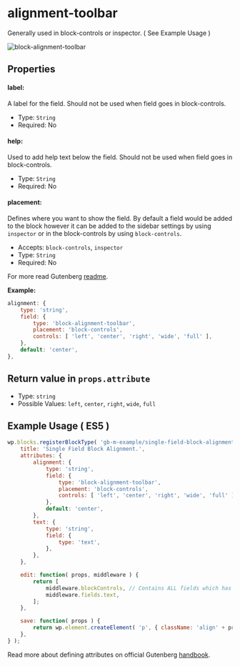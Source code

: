 # alignment-toolbar

Generally used in block-controls or inspector.  ( See Example Usage )

![block-alignment-toolbar](https://user-images.githubusercontent.com/1138833/39424133-c48ef1b0-4c92-11e8-9d15-1bdb976cb953.gif)


## Properties

#### label:

A label for the field. Should not be used when field goes in block-controls.

- Type: `String`
- Required: No

#### help:

Used to add help text below the field. Should not be used when field goes in block-controls.

- Type: `String`
- Required: No

#### placement:

Defines where you want to show the field. By default a field would be added to the block however it can be added to the sidebar settings by using `inspector` or in the block-controls by using `block-controls`.

- Accepts: `block-controls`, `inspector`
- Type: `String`
- Required: No



For more read Gutenberg [readme](https://github.com/WordPress/gutenberg/tree/master/blocks/block-alignment-toolbar).

**Example:**

```js
alignment: {
	type: 'string',
	field: {
		type: 'block-alignment-toolbar',
		placement: 'block-controls',
		controls: [ 'left', 'center', 'right', 'wide', 'full' ],
	},
	default: 'center',
},
```



## Return value in `props.attribute`

- Type: `string`
- Possible Values: `left`, `center`, `right`, `wide`, `full`


## Example Usage ( ES5 )

```js
wp.blocks.registerBlockType( 'gb-m-example/single-field-block-alignment', {
	title: 'Single Field Block Alignment.',
	attributes: {
		alignment: {
			type: 'string',
			field: {
				type: 'block-alignment-toolbar',
				placement: 'block-controls',
				controls: [ 'left', 'center', 'right', 'wide', 'full' ],
			},
			default: 'center',
		},
		text: {
			type: 'string',
			field: {
				type: 'text',
			},
		},
	},

	edit: function( props, middleware ) {
		return [
			middleware.blockControls, // Contains ALL fields which has placement: 'block-controls'.
			middleware.fields.text,
		];
	},

	save: function( props ) {
		return wp.element.createElement( 'p', { className: 'align' + props.attributes.alignment }, props.attributes.text );
	},
} );
```

Read more about defining attributes on official Gutenberg [handbook](https://wordpress.org/gutenberg/handbook/block-api/attributes/).
